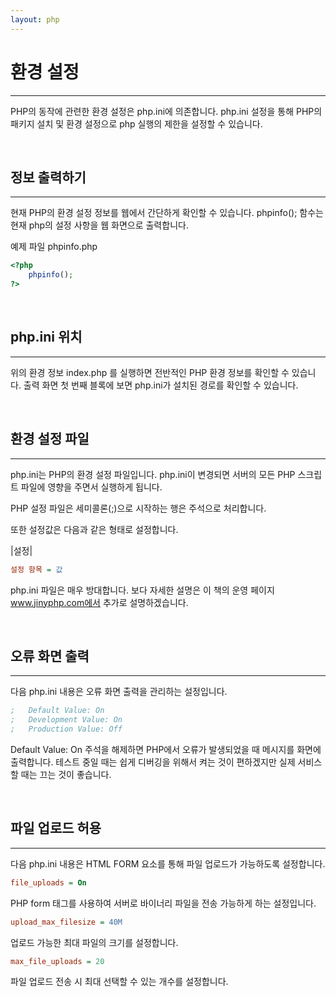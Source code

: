 ```yaml
---
layout: php
---
```


# 환경 설정
---
PHP의 동작에 관련한 환경 설정은 php.ini에 의존합니다. php.ini 설정을 통해 PHP의 패키지 설치 및 환경 설정으로 php 실행의 제한을 설정할 수 있습니다.  

<br>

## 정보 출력하기
---
현재 PHP의 환경 설정 정보를 웹에서 간단하게 확인할 수 있습니다. phpinfo(); 함수는 현재 php의 설정 사항을 웹 화면으로 출력합니다.

예제 파일 phpinfo.php
```php
<?php
	phpinfo();
?>
```

<br>

## php.ini 위치
---
위의 환경 정보 index.php 를 실행하면 전반적인 PHP 환경 정보를 확인할 수 있습니다. 출력 화면 첫 번째 블록에 보면 php.ini가 설치된 경로를 확인할 수 있습니다.

<br>  

## 환경 설정 파일
---
php.ini는 PHP의 환경 설정 파일입니다. php.ini이 변경되면 서버의 모든 PHP 스크립트 파일에 영향을 주면서 실행하게 됩니다.  

PHP 설정 파일은 세미콜론(;)으로 시작하는 행은 주석으로 처리합니다.  

또한 설정값은 다음과 같은 형태로 설정합니다.  

|설정|
```ini
설정 항목 = 값
```

php.ini 파일은 매우 방대합니다. 보다 자세한 설명은 이 책의 운영 페이지 www.jinyphp.com에서 추가로 설명하겠습니다.  

<br>

## 오류 화면 출력
---
다음 php.ini 내용은 오류 화면 출력을 관리하는 설정입니다.  

```ini
;   Default Value: On
;   Development Value: On
;   Production Value: Off
```

Default Value: On 주석을 해제하면 PHP에서 오류가 발생되었을 때 메시지를 화면에 출력합니다. 테스트 중일 때는 쉽게 디버깅을 위해서 켜는 것이 편하겠지만 실제 서비스할 때는 끄는 것이 좋습니다.  

<br>

## 파일 업로드 허용
---
다음 php.ini 내용은 HTML FORM 요소를 통해 파일 업로드가 가능하도록 설정합니다.  

```ini
file_uploads = On
```

PHP form 태그를 사용하여 서버로 바이너리 파일을 전송 가능하게 하는 설정입니다.  

```ini
upload_max_filesize = 40M
```

업로드 가능한 최대 파일의 크기를 설정합니다.  

```ini
max_file_uploads = 20
```

파일 업로드 전송 시 최대 선택할 수 있는 개수를 설정합니다.  

<br>